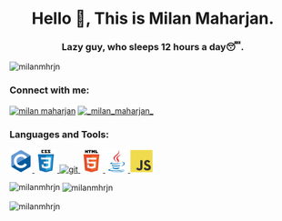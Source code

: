 <h1 align="center">Hello 👋, This is Milan Maharjan.</h1>
<h3 align="center">Lazy guy, who sleeps 12 hours a day😴.</h3>

<p align="left"> <img src="https://komarev.com/ghpvc/?username=milanmhrjn&label=Profile%20views&color=0e75b6&style=flat" alt="milanmhrjn" /> </p>

<h3 align="left">Connect with me:</h3>
<p align="left">
<a href="https://www.facebook.com/milan.maharjan.735/" target="blank"><img align="center" src="https://raw.githubusercontent.com/rahuldkjain/github-profile-readme-generator/master/src/images/icons/Social/facebook.svg" alt="milan maharjan" height="30" width="40" /></a>
<a href="https://instagram.com/_milan_maharjan_" target="blank"><img align="center" src="https://raw.githubusercontent.com/rahuldkjain/github-profile-readme-generator/master/src/images/icons/Social/instagram.svg" alt="_milan_maharjan_" height="30" width="40" /></a>
</p>

<h3 align="left">Languages and Tools:</h3>
<p align="left"> <a href="https://www.cprogramming.com/" target="_blank" rel="noreferrer"> <img src="https://raw.githubusercontent.com/devicons/devicon/master/icons/c/c-original.svg" alt="c" width="40" height="40"/> </a> <a href="https://www.w3schools.com/css/" target="_blank" rel="noreferrer"> <img src="https://raw.githubusercontent.com/devicons/devicon/master/icons/css3/css3-original-wordmark.svg" alt="css3" width="40" height="40"/> </a> <a href="https://git-scm.com/" target="_blank" rel="noreferrer"> <img src="https://www.vectorlogo.zone/logos/git-scm/git-scm-icon.svg" alt="git" width="40" height="40"/> </a> <a href="https://www.w3.org/html/" target="_blank" rel="noreferrer"> <img src="https://raw.githubusercontent.com/devicons/devicon/master/icons/html5/html5-original-wordmark.svg" alt="html5" width="40" height="40"/> </a> <a href="https://www.java.com" target="_blank" rel="noreferrer"> <img src="https://raw.githubusercontent.com/devicons/devicon/master/icons/java/java-original.svg" alt="java" width="40" height="40"/> </a> <a href="https://developer.mozilla.org/en-US/docs/Web/JavaScript" target="_blank" rel="noreferrer"> <img src="https://raw.githubusercontent.com/devicons/devicon/master/icons/javascript/javascript-original.svg" alt="javascript" width="40" height="40"/> </a> </p>

<p><img align="left" src="https://github-readme-stats.vercel.app/api/top-langs?username=milanmhrjn&show_icons=true&locale=en&layout=compact" alt="milanmhrjn" /></p>

<p>&nbsp;<img align="center" src="https://github-readme-stats.vercel.app/api?username=milanmhrjn&show_icons=true&locale=en" alt="milanmhrjn" /></p>

<p><img align="center" src="https://github-readme-streak-stats.herokuapp.com/?user=milanmhrjn&" alt="milanmhrjn" /></p>
